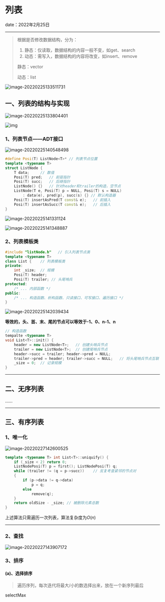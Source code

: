 # 列表

date：2022年2月25日

-----------------

> 根据是否修改数据结构，分为：
>
> 1. 静态：仅读取，数据结构的内容一般不变，如get、search
> 2. 动态：需写入，数据结构的内容将改变，如insert、remove
>
> 静态：vector
>
> 动态：list

![image-20220225133511731](https://rossetta-typora-imgsubmit.oss-cn-hangzhou.aliyuncs.com/img/image-20220225133511731.png)

## 一、列表的结构与实现

![image-20220225133804401](https://rossetta-typora-imgsubmit.oss-cn-hangzhou.aliyuncs.com/img/image-20220225133804401.png)

![img](https://rossetta-typora-imgsubmit.oss-cn-hangzhou.aliyuncs.com/img/1411747-02b7c14ee278dfd7.png)

### 1、列表节点——ADT接口

![image-20220225140548498](https://rossetta-typora-imgsubmit.oss-cn-hangzhou.aliyuncs.com/img/image-20220225140548498.png)

```c++
#define Posi(T) ListNode<T>* // 列表节点位置
template <typename T> 
struct ListNode {
    T data; 	// 数值
    Posi(T) pred;	// 前驱指针
    Posi(T) succ;	// 后继指针
    ListNode() {} 	// 针对header和trailer的构造，空节点
    ListNode(T e, Posi(T) p = NULL, Posi(T) s = NULL)
        : data(e), pred(p), succ(s) {} // 默认构造器
    Posi(T) insertAsPred(T const& e);	// 前插入
    Posi(T) insertAsSucc(T const& e);	// 后插入
}
```

![image-20220225141331124](https://rossetta-typora-imgsubmit.oss-cn-hangzhou.aliyuncs.com/img/image-20220225141331124.png)

![image-20220225141348887](https://rossetta-typora-imgsubmit.oss-cn-hangzhou.aliyuncs.com/img/image-20220225141348887.png)

### 2、列表模板类

```c++
#include "listNode.h"	// 引入列表节点类
template <typename T> 
class List {	// 列表模板类
private:
    int _size;	// 规模
    Posi(T) header;
    Posi(T) trailer; // 头尾哨兵
protected:
    /* ... 内部函数 */
public:
    /* ... 构造函数、析构函数、只读接口、可写接口、遍历接口 */	
}
```

![image-20220225142039434](https://rossetta-typora-imgsubmit.oss-cn-hangzhou.aliyuncs.com/img/image-20220225142039434.png)

**等效的，头、首、末、尾的节点可以等效于-1、0、n-1、n**

```c++
// 构造函数
tempalte <typename T>
void List<T>::init() {
    header = new ListNode<T>;	// 创建头哨兵节点
    trailer = new ListNode<T>;	// 创建尾哨兵节点
    header->succ = trailer; header->pred = NULL;	
    trailer->pred = header; trailer->succ = NULL;	// 将头尾哨兵节点互联
    _size = 0;	// 记录规模
}
```

----------

## 二、无序列表

……

------

## 三、有序列表

### 1、唯一化

![image-20220227142600525](https://rossetta-typora-imgsubmit.oss-cn-hangzhou.aliyuncs.com/img/image-20220227142600525.png)

```c++
template <typename T> int List<T>::uniquify() {
	if (_size < 2) return 0;
    ListNodePosi(T) p = first(); ListNodePosi(T) q;
    while (trailer != (q = p->succ))	// 反复考查紧邻的节点对
    {
        if (p->data != q->data)
            p = q;
        else 
            remove(q);
    }
    return oldSize - _size;	// 被删除元素总数
}
```

上述算法只需遍历一次列表，算法复杂度为$O(n)$

--------

### 2、查找

![image-20220227143907172](https://rossetta-typora-imgsubmit.oss-cn-hangzhou.aliyuncs.com/img/image-20220227143907172.png)

### 3、排序

#### (a)、选择排序

> 遍历序列，每次迭代将最大/小的数选择出来，放在一个新序列最后

selectMax
